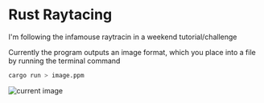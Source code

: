 # Rust Raytacing

I'm following the infamouse raytracin in a weekend tutorial/challenge 

Currently the program outputs an image format, which you place into a file by running the terminal command

```bash
cargo run > image.ppm
```

![current image](/image.ppm)